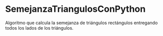 # SemejanzaTriangulosConPython
Algoritmo que calcula la semejanza de triángulos rectángulos entregando todos los lados de los triángulos.

